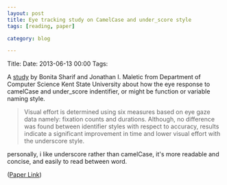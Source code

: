 ```yaml
---
layout: post
title: Eye tracking study on CamelCase and under_score style
tags: [reading, paper]

category: blog

---
```


Title:
Date: 2013-06-13 00:00
Tags:

A [study](http://www.cs.kent.edu/~jmaletic/papers/ICPC2010-CamelCaseUnderScoreClouds.pdf) by Bonita Sharif and Jonathan I. Maletic from Department of Computer Science
Kent State University about how the eye response to camelCase and under_score indentifier, or might be function or variable naming style.
>Visual effort is determined using six measures based on eye gaze data namely: fixation counts and durations. Although, no
difference was found between identifier styles with respect to accuracy, results indicate a significant improvement in time and lower visual effort with the underscore style.

personally, i like underscore rather than camelCase, it's more readable and concise, and easily to read between word.


([Paper Link](http://www.cs.kent.edu/~jmaletic/papers/ICPC2010-CamelCaseUnderScoreClouds.pdf))
